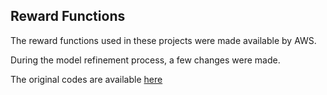## Reward Functions

The reward functions used in these projects were made available by AWS.

During the model refinement process, a few changes were made.

The original codes are available [here](https://docs.aws.amazon.com/deepracer/latest/developerguide/deepracer-reward-function-examples.html)
